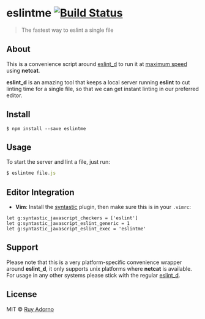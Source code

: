 # eslintme [![Build Status](https://travis-ci.org/ruyadorno/eslintme.svg?branch=master)](https://travis-ci.org/ruyadorno/eslintme)

> The fastest way to eslint a single file


## About

This is a convenience script around [eslint_d](https://github.com/mantoni/eslint_d.js) to run it at [maximum speed](https://github.com/mantoni/eslint_d.js#moar-speed) using **netcat**.

**eslint_d** is an amazing tool that keeps a local server running **eslint** to cut linting time for a single file, so that we can get instant linting in our preferred editor.


## Install

```
$ npm install --save eslintme
```


## Usage

To start the server and lint a file, just run:

```js
$ eslintme file.js
```


## Editor Integration

- __Vim__: Install the [syntastic](https://github.com/scrooloose/syntastic) plugin, then make sure this is in your `.vimrc`:

```vim
let g:syntastic_javascript_checkers = ['eslint']
let g:syntastic_javascript_eslint_generic = 1
let g:syntastic_javascript_eslint_exec = 'eslintme'
```


## Support

Please note that this is a very platform-specific convenience wrapper around **eslint_d**, it only supports unix platforms where **netcat** is available. For usage in any other systems please stick with the regular [eslint_d](https://github.com/mantoni/eslint_d.js).


## License

MIT © [Ruy Adorno](http://ruyadorno.com)

